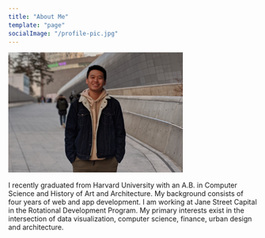```yaml
---
title: "About Me"
template: "page"
socialImage: "/profile-pic.jpg"
---
```


<div style="width:70%;">
  <img src="/media/about-me.jpg"/>
</div>

I recently graduated from Harvard University with an A.B. in Computer Science and History of Art and Architecture. My background consists of four years of web and app development. I am working at Jane Street Capital in the Rotational Development Program. My primary interests exist in the intersection of data visualization, computer science, finance, urban design and architecture.
